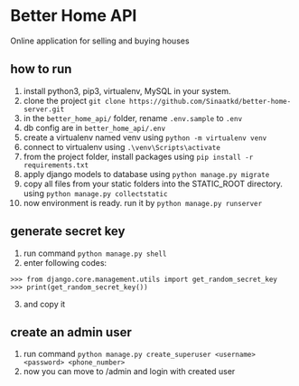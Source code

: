 # Better Home API
Online application for selling and buying houses


## how to run
1. install python3, pip3, virtualenv, MySQL in your system.
2. clone the project `git clone https://github.com/Sinaatkd/better-home-server.git`
3. in the `better_home_api/` folder, rename `.env.sample` to `.env`
4. db config are in `better_home_api/.env`
5. create a virtualenv named venv using `python -m virtualenv venv`
6. connect to virtualenv using `.\venv\Scripts\activate`
7. from the project folder, install packages using `pip install -r requirements.txt`
8. apply django models to database using `python manage.py migrate`
8. copy all files from your static folders into the STATIC_ROOT directory. using `python manage.py collectstatic`
9. now environment is ready. run it by `python manage.py runserver`

## generate secret key
1. run command `python manage.py shell`
2. enter following codes:
```
>>> from django.core.management.utils import get_random_secret_key
>>> print(get_random_secret_key())
```
3. and copy it

## create an admin user
1. run command `python manage.py create_superuser <username> <password> <phone_number>`
2. now you can move to /admin and login with created user
